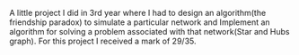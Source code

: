 A little project I did in 3rd year where I had to design an algorithm(the friendship paradox) to simulate a particular network and Implement an algorithm for solving a problem associated with that network(Star and Hubs graph). For this project I received a mark of 29/35.
